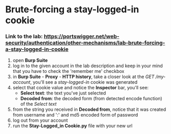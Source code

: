 # Brute-forcing a stay-logged-in cookie

### Link to the lab: https://portswigger.net/web-security/authentication/other-mechanisms/lab-brute-forcing-a-stay-logged-in-cookie

1. open **Burp Suite**
2. log in to the given account in the lab description and keep in your mind that you have to check the 'remember me' checkbox
3. in **Burp Suite** - **Proxy** - **HTTP history**, take a closer look at the *GET /my-account*, you'll see a *stay-logged-in* cookie was generated
4. select that cookie value and notice the **Inspector** bar, you'll see:
    - **Select text**: the text you've just selected
    - **Decoded from**: the decoded form (from detected encode function) of the *Select text* 
5. from the string you received in **Decoded from**, notice that it was created from username and ':' and md5 encoded form of password
6. log out from your account
7. run the **Stay-Logged_in Cookie.py** file with your new url    